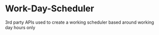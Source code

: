 # Work-Day-Scheduler
3rd party APIs used to create a working scheduler based around working day hours only 
